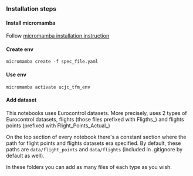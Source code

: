 ### Installation steps

#### Install micromamba
Follow [micromamba installation instruction](https://mamba.readthedocs.io/en/latest/user_guide/micromamba.html)
#### Create env
```script
micromamba create -f spec_file.yaml
```
#### Use env
```script
micromamba activate ucjc_tfm_env
```

#### Add dataset 

This notebooks uses Eurocontrol datasets. More precisely, uses 2 types of Eurocontrol datasets, flights (those files prefixed with Fligths_) and flights points (prefixed with Flight_Points_Actual_)

On the top section of every notebook there's a constant section where the path for flight points and flights datasets era specified. By default, these paths are `data/flight_points` and `data/flights` (included in .gitignore by default as well).

In these folders you can add as many files of each type as you wish.
